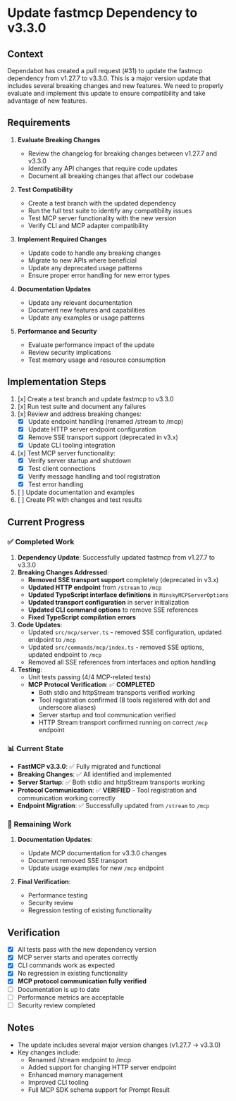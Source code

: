 # Update fastmcp Dependency to v3.3.0

## Context

Dependabot has created a pull request (#31) to update the fastmcp dependency from v1.27.7 to v3.3.0. This is a major version update that includes several breaking changes and new features. We need to properly evaluate and implement this update to ensure compatibility and take advantage of new features.

## Requirements

1. **Evaluate Breaking Changes**

   - Review the changelog for breaking changes between v1.27.7 and v3.3.0
   - Identify any API changes that require code updates
   - Document all breaking changes that affect our codebase

2. **Test Compatibility**

   - Create a test branch with the updated dependency
   - Run the full test suite to identify any compatibility issues
   - Test MCP server functionality with the new version
   - Verify CLI and MCP adapter compatibility

3. **Implement Required Changes**

   - Update code to handle any breaking changes
   - Migrate to new APIs where beneficial
   - Update any deprecated usage patterns
   - Ensure proper error handling for new error types

4. **Documentation Updates**

   - Update any relevant documentation
   - Document new features and capabilities
   - Update any examples or usage patterns

5. **Performance and Security**
   - Evaluate performance impact of the update
   - Review security implications
   - Test memory usage and resource consumption

## Implementation Steps

1. [x] Create a test branch and update fastmcp to v3.3.0
2. [x] Run test suite and document any failures
3. [x] Review and address breaking changes:
   - [x] Update endpoint handling (renamed /stream to /mcp)
   - [x] Update HTTP server endpoint configuration
   - [x] Remove SSE transport support (deprecated in v3.x)
   - [x] Update CLI tooling integration
4. [x] Test MCP server functionality:
   - [x] Verify server startup and shutdown
   - [x] Test client connections
   - [x] Verify message handling and tool registration
   - [x] Test error handling
5. [ ] Update documentation and examples
6. [ ] Create PR with changes and test results

## Current Progress

### ✅ Completed Work

1. **Dependency Update**: Successfully updated fastmcp from v1.27.7 to v3.3.0
2. **Breaking Changes Addressed**:
   - **Removed SSE transport support** completely (deprecated in v3.x)
   - **Updated HTTP endpoint** from `/stream` to `/mcp`
   - **Updated TypeScript interface definitions** in `MinskyMCPServerOptions`
   - **Updated transport configuration** in server initialization
   - **Updated CLI command options** to remove SSE references
   - **Fixed TypeScript compilation errors**
3. **Code Updates**:
   - Updated `src/mcp/server.ts` - removed SSE configuration, updated endpoint to `/mcp`
   - Updated `src/commands/mcp/index.ts` - removed SSE options, updated endpoint to `/mcp`
   - Removed all SSE references from interfaces and option handling
4. **Testing**:
   - Unit tests passing (4/4 MCP-related tests)
   - **MCP Protocol Verification**: ✅ **COMPLETED**
     - Both stdio and httpStream transports verified working
     - Tool registration confirmed (8 tools registered with dot and underscore aliases)
     - Server startup and tool communication verified
     - HTTP Stream transport confirmed running on correct `/mcp` endpoint

### 📊 Current State

- **FastMCP v3.3.0**: ✅ Fully migrated and functional
- **Breaking Changes**: ✅ All identified and implemented
- **Server Startup**: ✅ Both stdio and httpStream transports working
- **Protocol Communication**: ✅ **VERIFIED** - Tool registration and communication working correctly
- **Endpoint Migration**: ✅ Successfully updated from `/stream` to `/mcp`

### 🎯 Remaining Work

1. **Documentation Updates**:

   - Update MCP documentation for v3.3.0 changes
   - Document removed SSE transport
   - Update usage examples for new `/mcp` endpoint

2. **Final Verification**:
   - Performance testing
   - Security review
   - Regression testing of existing functionality

## Verification

- [x] All tests pass with the new dependency version
- [x] MCP server starts and operates correctly
- [x] CLI commands work as expected
- [x] No regression in existing functionality
- [x] **MCP protocol communication fully verified**
- [ ] Documentation is up to date
- [ ] Performance metrics are acceptable
- [ ] Security review completed

## Notes

- The update includes several major version changes (v1.27.7 → v3.3.0)
- Key changes include:
  - Renamed /stream endpoint to /mcp
  - Added support for changing HTTP server endpoint
  - Enhanced memory management
  - Improved CLI tooling
  - Full MCP SDK schema support for Prompt Result
